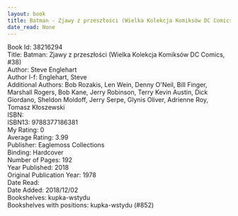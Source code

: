 ```yaml
---
layout: book
title: Batman - Zjawy z przeszłości (Wielka Kolekcja Komiksów DC Comics,  no. 38)
date_read: None
---
```


Book Id: 38216294<br />
Title: Batman: Zjawy z przeszłości (Wielka Kolekcja Komiksów DC Comics, #38)<br />
Author: Steve Englehart<br />
Author l-f: Englehart, Steve<br />
Additional Authors: Bob Rozakis, Len Wein, Denny O'Neil, Bill Finger, Marshall Rogers, Bob Kane, Jerry Robinson, Terry Kevin Austin, Dick Giordano, Sheldon Moldoff, Jerry Serpe, Glynis Oliver, Adrienne Roy, Tomasz Kłoszewski<br />
ISBN: <br />
ISBN13: 9788377186381<br />
My Rating: 0<br />
Average Rating: 3.99<br />
Publisher: Eaglemoss Collections<br />
Binding: Hardcover<br />
Number of Pages: 192<br />
Year Published: 2018<br />
Original Publication Year: 1978<br />
Date Read: <br />
Date Added: 2018/12/02<br />
Bookshelves: kupka-wstydu<br />
Bookshelves with positions: kupka-wstydu (#852)<br />

